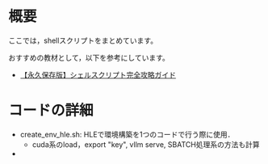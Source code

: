 # 概要

ここでは，shellスクリプトをまとめています。

おすすめの教材として，以下を参考にしています。
- [【永久保存版】シェルスクリプト完全攻略ガイド](https://qiita.com/osw_nuco/items/a5d7173c1e443030875f)

# コードの詳細
- create_env_hle.sh: HLEで環境構築を1つのコードで行う際に使用．
  - cuda系のload，export "key", vllm serve, SBATCH処理系の方法も計算
- 